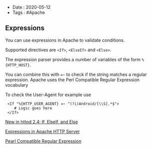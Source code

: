 - Date : 2020-05-12
- Tags : #Apache

## Expressions

You can use expressions in Apache to validate conditions. 

Supported directives are `<If>`, `<ElseIf>` and `<Else>`.

The expression parser provides a number of variables of the form `%{HTTP_HOST}`.  

You can combine this with `=~` to check if the string matches a regular expression. Apache uses the Perl Compatible Regular Expression vocabulary

To check the User-Agent for example use

```
 <If "%{HTTP_USER_AGENT} =~ ^(?i)Android/[\\S].*$">
    # Logic goes here
 </If>
```

[New in httpd 2.4: If, ElseIf, and Else](https://blogs.apache.org/httpd/entry/new_in_httpd_2_4)

[Expressions in Apache HTTP Server](http://httpd.apache.org/docs/2.4/expr.html)

[Pearl Compatible Regular Expression](http://pcre.org/)

